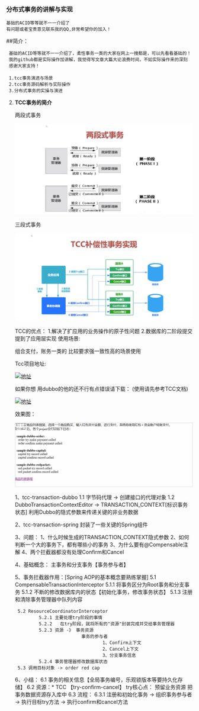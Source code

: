 ### 分布式事务的讲解与实现 

    基础的ACID等等就不一一介绍了
    有问题或者宝贵意见联系我的QQ,非常希望你的加入！
    
##简介：

     基础的ACID等等就不一一介绍了，柔性事务一类的大家在网上一搜都是，可以先看看基础的！
     我的github都是实际操作加讲解，我觉得写文章大篇大论浪费时间，不如实际操作来的深刻
     感谢大家支持！
     
     1.tcc事务演进与场景
     2.tcc事务源码解析与实际操作
     3.分布式事务的实操与演进
     
2. **TCC事务的简介**

     两段式事务
     
     ![整体流程](https://raw.githubusercontent.com/qiurunze123/imageall/master/liangduanshi.JPG)

     三段式事务
     
     ![整体流程](https://raw.githubusercontent.com/qiurunze123/imageall/master/tcc.JPG)


     TCC的优点：
     1.解决了扩应用的业务操作的原子性问题
     2.数据库的二阶段提交提到了应用层实现
     使用场景:
     
     组合支付，账务一类的 比较要求强一致性高的场景使用
     
     Tcc项目地址:
     
   [![地址]()](https://github.com/changmingxie/tcc-transaction/tree/master-1.2.x)
   
    如果你想 用dubbo的他的还不行有点错误请下载： (使用请先参考TCC文档)
    
   [![地址]()](https://github.com/qiurunze123/tcc-dubbo)
   
   效果图：
   
   ![效果图](https://raw.githubusercontent.com/qiurunze123/imageall/master/tcc.gif)


    1、tcc-transaction-dubbo
        1.1 字节码代理 -> 创建接口的代理对象
        1.2 DubboTransactionContextEditor -> TRANSACTION_CONTEXT[标识事务状态]
                    利用Dubbo的隐式参数来传递关键的非业务数据
                    
                    
    2、tcc-transaction-spring
        封装了一些关键的Spring组件
        
    3、问题：
        1、什么时候生成的TRANSACTION_CONTEXT隐式参数
        2、如何判断一个大的事务下，都有哪些小的事务
        3、为什么要有@Compensable注解
        4、两个拦截器都没有处理Confirm和Cancel
    
    4、基础概念：
        主事务和分支事务【事务参与者】
        
    5、事务拦截器作用：[Spring AOP的基本概念要熟练掌握]
        5.1 CompensableTransactionInterceptor
                5.1.1 将事务区分为Root事务和分支事务
                5.1.2 不断的修改数据库内的状态【初始化事务，修改事务状态】
                5.1.3 注册和清除事务管理器中队列内容
            
        5.2 ResourceCoordinatorInterceptor
                5.2.1 主要处理try阶段的事情
                5.2.2	在try阶段，就将所有的"资源"封装完成并交给事务管理器
                5.2.3 资源 -》 事务资源
                                事务的参与者
                                        1、Confirm上下文
                                        2、Cancel上下文
                                        3、分支事务信息
                5.2.4 事务管理器修改数据库状态	
        5.3 调用目标对象 -> order red cap
        
    6、小结：
        6.1 事务的相关信息【全局事务编号，乐观锁版本等要持久化存储】
        6.2 资源：*
                    TCC 【try-confirm-cancel】
                        try核心点： 预留业务资源
                                              把事务数据资源存入库中
        6.3 流程：
             6.3.1 注册和初始化事务 -> 组织事务参与者 -> 执行目标try方法 -> 执行confirm和cancel方法
          